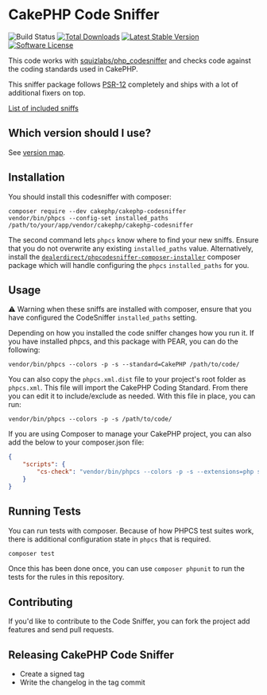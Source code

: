 # CakePHP Code Sniffer

![Build Status](https://github.com/cakephp/cakephp-codesniffer/actions/workflows/ci.yml/badge.svg?branch=5.x)
[![Total Downloads](https://img.shields.io/packagist/dt/cakephp/cakephp-codesniffer.svg?style=flat-square)](https://packagist.org/packages/cakephp/cakephp-codesniffer)
[![Latest Stable Version](https://img.shields.io/packagist/v/cakephp/cakephp-codesniffer.svg?style=flat-square)](https://packagist.org/packages/cakephp/cakephp-codesniffer)
[![Software License](https://img.shields.io/badge/license-MIT-brightgreen.svg?style=flat-square)](LICENSE)

This code works with [squizlabs/php_codesniffer](https://github.com/squizlabs/PHP_CodeSniffer)
and checks code against the coding standards used in CakePHP.

This sniffer package follows [PSR-12](https://www.php-fig.org/psr/psr-12/) completely and ships with a lot of additional fixers on top.

[List of included sniffs](/docs)

## Which version should I use?
See [version map](https://github.com/cakephp/cakephp-codesniffer/wiki).

## Installation

You should install this codesniffer with composer:

	composer require --dev cakephp/cakephp-codesniffer
	vendor/bin/phpcs --config-set installed_paths /path/to/your/app/vendor/cakephp/cakephp-codesniffer

The second command lets `phpcs` know where to find your new sniffs. Ensure that
you do not overwrite any existing `installed_paths` value. Alternatively, install
the [`dealerdirect/phpcodesniffer-composer-installer`](https://github.com/Dealerdirect/phpcodesniffer-composer-installer)
composer package which will handle configuring the `phpcs` `installed_paths` for you.

## Usage

:warning: Warning when these sniffs are installed with composer, ensure that
you have configured the CodeSniffer `installed_paths` setting.

Depending on how you installed the code sniffer changes how you run it. If you have
installed phpcs, and this package with PEAR, you can do the following:

	vendor/bin/phpcs --colors -p -s --standard=CakePHP /path/to/code/

You can also copy the `phpcs.xml.dist` file to your project's root folder as `phpcs.xml`.
This file will import the CakePHP Coding Standard. From there you can edit it to
include/exclude as needed. With this file in place, you can run:

	vendor/bin/phpcs --colors -p -s /path/to/code/

If you are using Composer to manage your CakePHP project, you can also add the below to your composer.json file:

```json
{
    "scripts": {
        "cs-check": "vendor/bin/phpcs --colors -p -s --extensions=php src/ tests/"
    }
}
```

## Running Tests

You can run tests with composer. Because of how PHPCS test suites work, there is
additional configuration state in `phpcs` that is required.

```bash
composer test
```

Once this has been done once, you can use `composer phpunit` to run the
tests for the rules in this repository.

## Contributing

If you'd like to contribute to the Code Sniffer, you can fork the project add
features and send pull requests.

## Releasing CakePHP Code Sniffer

* Create a signed tag
* Write the changelog in the tag commit
